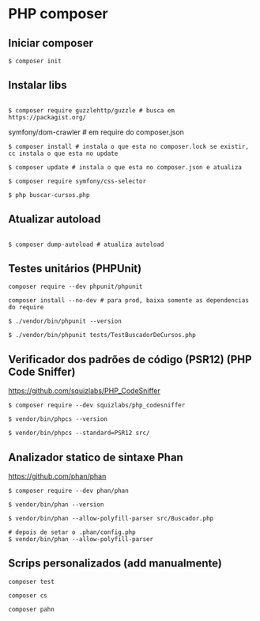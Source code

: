 # PHP composer

## Iniciar composer
```
$ composer init
```

## Instalar libs
```

$ composer require guzzlehttp/guzzle # busca em  https://packagist.org/
```

symfony/dom-crawler # em require do composer.json

```
$ composer install # instala o que esta no composer.lock se existir, cc instala o que esta no update

$ composer update # instala o que esta no composer.json e atualiza

$ composer require symfony/css-selector

$ php buscar-cursos.php

```

## Atualizar autoload
```

$ composer dump-autoload # atualiza autoload
```

## Testes unitários (PHPUnit)
```
composer require --dev phpunit/phpunit

composer install --no-dev # para prod, baixa somente as dependencias do require

$ ./vendor/bin/phpunit --version

$ ./vendor/bin/phpunit tests/TestBuscadorDeCursos.php
```

## Verificador dos padrões de código (PSR12) (PHP Code Sniffer)
https://github.com/squizlabs/PHP_CodeSniffer

```
$ composer require --dev squizlabs/php_codesniffer

$ vendor/bin/phpcs --version

$ vendor/bin/phpcs --standard=PSR12 src/
```

## Analizador statico de sintaxe Phan
https://github.com/phan/phan

```
$ composer require --dev phan/phan

$ vendor/bin/phan --version

$ vendor/bin/phan --allow-polyfill-parser src/Buscador.php

# depois de setar o .phan/config.php
$ vendor/bin/phan --allow-polyfill-parser 

```

## Scrips personalizados (add manualmente)
```
composer test

composer cs

composer pahn
```
